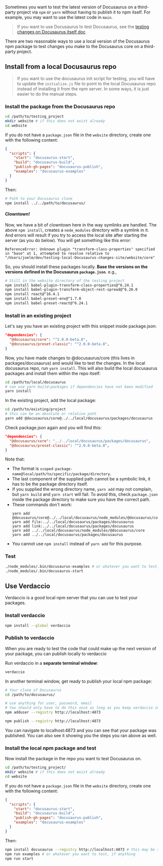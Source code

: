 Sometimes you want to test the latest version of Docusaurus on a third-party project via `npm` or `yarn` without having to publish it to npm itself. For example, you may want to use the latest code in `main`.

> If you want to use Docusaurus to test Docusaurus, see the [testing changes on Docusaurus itself doc](./testing-changes-on-Docusaurus-itself.md)

There are two reasonable ways to use a local version of the Docusaurus npm package to test changes you make to the Docusaurus core on a third-party project.

## Install from a local Docusaurus repo

> If you want to use the docusaurus init script for testing, you will have to update the `initialize.js` file to point to the local Docusaurus repo instead of installing it from the npm server. In some ways, it is just easier to do the manual steps.

### Install the package from the Docusaurus repo

```bash
cd /path/to/testing_project
mkdir website # if this does not exist already
cd website
```

If you do not have a `package.json` file in the `website` directory, create one with the following content:

```json
{
  "scripts": {
    "start": "docusaurus-start",
    "build": "docusaurus-build",
    "publish-gh-pages": "docusaurus-publish",
    "examples": "docusaurus-examples"
  }
}
```

Then:

```sh
# Path to your Docusaurus clone
npm install ../../path/to/docusaurus/
```

#### Clowntown!

Now, we have a bit of clowntown here in the way symlinks are handled. The above `npm install`, creates a `node_modules` directory with a symlink in it. And errors will result if you try to access the local site after starting the server (as you do below). You will get something like this error:

```
ReferenceError: Unknown plugin "transform-class-properties" specified in "base" at 1, attempted to resolve relative to "/Users/joelm/dev/testing-local-Docusaurus-changes-site/website/core"

```

So, you should install these packages locally. **Base the versions on the versions defined in the Docusaurus `package.json`**. e.g.,

```bash
# Still in the website directory of the testing project
npm install babel-plugin-transform-class-properties@^6.24.1
npm install babel-plugin-transform-object-rest-spread@^6.26.0
npm install react@^16.4.1
npm install babel-preset-env@^1.7.0
npm install babel-preset-react@^6.24.1
```

### Install in an existing project

Let's say you have an existing project with this snippet inside package.json:

```json
"dependencies": {
  "@docusaurus/core": "^2.0.0-beta.8",
  "@docusaurus/preset-classic": "^2.0.0-beta.8",
}
```

Now, you have made changes to @docusaurus/core (this lives in packages/docusaurus) and would like to test the changes. In the local docusaurus repo, run `yarn install`. This will also build the local docusaurus packages and install them within the repo itself:

```sh
cd /path/to/local/docusaurus
# can use yarn build:packages if dependencies have not been modified
yarn install
```

In the existing project, add the local package:

```sh
cd /path/to/existing/project
# this can be an absolute or relative path
yarn add @docusaurus/core@../../local/docusaurus/packages/docusaurus
```

Check package.json again and you will find this:

```json
"dependencies": {
  "@docusaurus/core": "../../local/docusaurus/packages/docusaurus",
  "@docusaurus/preset-classic": "^2.0.0-beta.8",
}
```

Note that:

- The format is `scoped-package-name@local/path/to/specific/package/directory`.
- The last component of the supplied path cannot be a symbolic link, it has to be the package directory itself.
- If you supplied the wrong directory name, `yarn add` may not complain, but `yarn build` and `yarn start` will fail. To avoid this, check `package.json` inside the package directory to make sure you have the correct path.
- These commands don't work:
  ```
  yarn add @docusaurus/core@../../local/docusaurus/node_modules/@docusaurus/core
  yarn add file:../../local/docusaurus/packages/docusaurus
  yarn add link:../../local/docusaurus/packages/docusaurus
  yarn add ../../local/docusaurus/node_modules/@docusaurus/core
  yarn add ../../local/docusaurus/packages/docusaurus
  ```
- You cannot use `npm install` instead of `yarn add` for this purpose.

### Test

```bash
./node_modules/.bin/docusaurus-examples # or whatever you want to test, if anything
./node_modules/.bin/docusaurus-start
```

## Use Verdaccio

Verdaccio is a good local npm server that you can use to test your packages.

### Install verdaccio

```bash
npm install --global verdaccio
```

### Publish to verdaccio

When you are ready to test the code that could make up the next version of your package, you can publish locally to verdaccio

Run verdaccio in a **separate terminal window**:

```bash
verdaccio
```

In another terminal window, get ready to publish your local npm package:

```bash
# Your clone of Docusaurus
cd /path/to/docusaurus/

# use anything for user, password, email
# You should only have to do this once as long as you keep verdaccio installed
npm adduser --registry http://localhost:4873

npm publish --registry http://localhost:4873
```

You can navigate to localhost:4873 and you can see that your package was published. You can also see it showing you the steps you ran above as well.

### Install the local npm package and test

Now install the package in the repo you want to test Docusaurus on.

```bash
cd /path/to/testing_project/
mkdir website # if this does not exist already
cd website
```

If you do not have a `package.json` file in the `website` directory, create one with the following content:

```json
{
  "scripts": {
    "start": "docusaurus-start",
    "build": "docusaurus-build",
    "publish-gh-pages": "docusaurus-publish",
    "examples": "docusaurus-examples"
  }
}
```

Then:

```bash
npm install docusaurus --registry http://localhost:4873 # this may be slower than the normal npm registry
npm run examples # or whatever you want to test, if anything
npm run start
```
